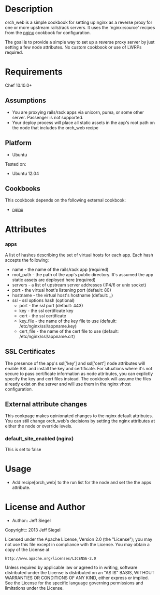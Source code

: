 Description
===========

orch\_web is a simple cookbook for setting up nginx as a reverse proxy for one
or more upstream rails/rack servers. It uses the 'nginx::source' recipes from the
[nginx](https://github.com/opscode-cookbooks/nginx) cookbook for
configuration.

The goal is to provide a simple way to set up a reverse proxy server by just setting
a few node attributes. No custom cookbook or use of LWRPs required.

Requirements
============

Chef 10.10.0+

Assumptions
-----------

* You are proxying rails/rack apps via unicorn, puma, or some other
  server. Passenger is not supported.
* Your deploy process will place all static assets in the app's root
  path on the node that includes the orch\_web recipe

Platform
--------

* Ubuntu

Tested on:

* Ubuntu 12.04

Cookbooks
---------

This cookbook depends on the following external cookbook:

* [nginx](https://github.com/opscode-cookbooks/nginx)

Attributes
==========

### apps

A list of hashes describing the set of virtual hosts for each app. Each hash accepts the
following:

* name - the name of the rails/rack app (required)
* root\_path - the path of the app's public directory. It's assumed the app
  static assets are deployed here (required)
* servers - a list of upstream server addresses (IP4/6 or unix socket)
* port - the virtual host's listening port (default: 80)
* hostname - the virtual host's hostname (default: \_)
* ssl - ssl options hash (optional)
  * port - the ssl port (default: 443)
  * key - the ssl certificate key
  * cert - the ssl certificate
  * key\_file - the name of the key file to use (default:
    /etc/nginx/ssl/appname.key)
  * cert\_file - the name of the cert file to use (default:
    /etc/nginx/ssl/appname.crt)

## SSL Certificates

The presence of the app's ssl['key'] and ssl['cert'] node attributes
will enable SSL and install the key and certificate. For situations
where it's not secure to pass certificate information as node
attributes, you can explictly specify the key and cert files instead.
The cookbook will assume the files already exist on the server and will
use them in the nginx vhost configuration.

## External attribute changes

This cookpage makes opinionated changes to the nginx default attributes.
You can still change orch\_web's decisions by setting the nginx attributes at
either the node or override levels.

### default\_site\_enabled (nginx)

This is set to false

Usage
=====

* Add recipe[orch\_web] to the run list for the node and set the the
  apps attribute.

License and Author
==================

- Author:: Jeff Siegel

Copyright:: 2013 Jeff Siegel

Licensed under the Apache License, Version 2.0 (the "License");
you may not use this file except in compliance with the License.
You may obtain a copy of the License at

    http://www.apache.org/licenses/LICENSE-2.0

Unless required by applicable law or agreed to in writing, software
distributed under the License is distributed on an "AS IS" BASIS,
WITHOUT WARRANTIES OR CONDITIONS OF ANY KIND, either express or implied.
See the License for the specific language governing permissions and
limitations under the License.
